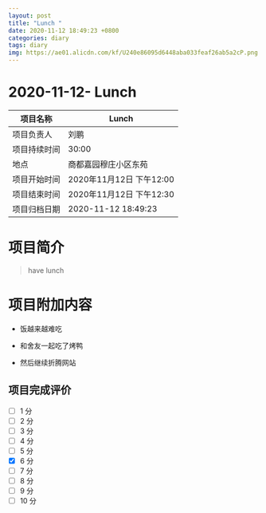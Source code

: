 ```yaml
---
layout: post
title: "Lunch "
date: 2020-11-12 18:49:23 +0800
categories: diary
tags: diary
img: https://ae01.alicdn.com/kf/U240e86095d6448aba033feaf26ab5a2cP.png
---
```


#  2020-11-12- Lunch 


| 项目名称     |    Lunch       |
| ------------ | ----------------------- |
| 项目负责人   | 刘鹏                    |
| 项目持续时间 | 30:00                 |
| 地点         | 商都嘉园穆庄小区东苑    |
| 项目开始时间 | 2020年11月12日 下午12:00 |
| 项目结束时间 | 2020年11月12日 下午12:30 |
| 项目归档日期 | 2020-11-12 18:49:23  |

# 项目简介
> have lunch  


# 项目附加内容

* 饭越来越难吃

* 和舍友一起吃了烤鸭

* 然后继续折腾网站

## 项目完成评价

- [ ]  1 分
- [ ]  2 分
- [ ]  3 分
- [ ]  4 分
- [ ]  5 分
- [x]  6 分
- [ ]  7 分
- [ ]  8 分
- [ ]  9 分
- [ ]  10 分